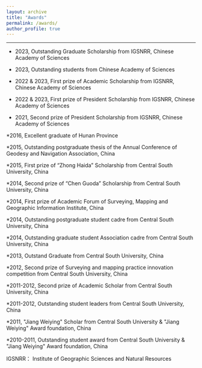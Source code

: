 ```yaml
---
layout: archive
title: "Awards"
permalink: /awards/
author_profile: true
---
```


--------------------------------------------------


* 2023, Outstanding Graduate Scholarship from IGSNRR, Chinese Academy of Sciences

* 2023, Outstanding students from Chinese Academy of Sciences

* 2022 & 2023, First prize of Academic Scholarship from IGSNRR, Chinese Academy of Sciences

* 2022 & 2023, First prize of President Scholarship from IGSNRR, Chinese Academy of Sciences

* 2021, Second prize of President Scholarship from IGSNRR, Chinese Academy of Sciences

*2016, Excellent graduate of Hunan Province

*2015, Outstanding postgraduate thesis of the Annual Conference of Geodesy and Navigation Association, China

*2015, First prize of “Zhong Haida” Scholarship from Central South University, China

*2014, Second prize of “Chen Guoda” Scholarship from Central South University, China

*2014, First prize of Academic Forum of Surveying, Mapping and Geographic Information Institute, China

*2014, Outstanding postgraduate student cadre from Central South University, China

*2014, Outstanding graduate student Association cadre from Central South University, China

*2013, Outstand Graduate from Central South University, China

*2012, Second prize of Surveying and mapping practice innovation competition from Central South University, China

*2011-2012, Second prize of Academic Scholar from Central South University, China

*2011-2012, Outstanding student leaders from Central South University, China

*2011, "Jiang Weiying" Scholar from Central South University & "Jiang Weiying" Award foundation, China

*2010-2011, Outstanding student award from Central South University & "Jiang Weiying" Award foundation, China

IGSNRR： Institute of Geographic Sciences and Natural Resources
